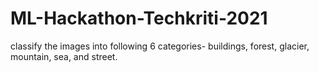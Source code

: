 # ML-Hackathon-Techkriti-2021
classify the images into following 6 categories- buildings, forest, glacier, mountain, sea, and street.
